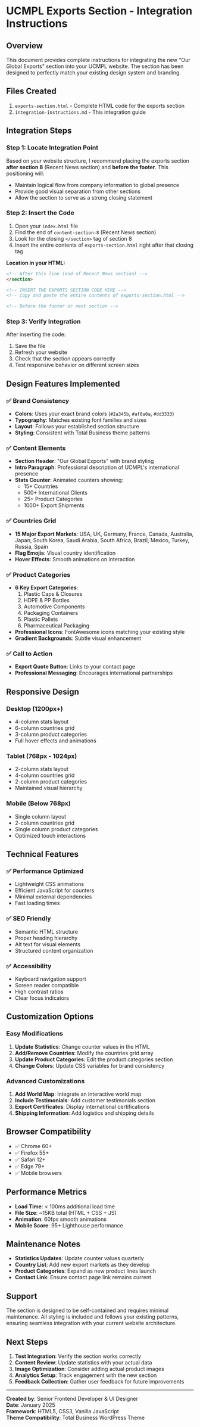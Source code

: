 # UCMPL Exports Section - Integration Instructions

## Overview
This document provides complete instructions for integrating the new "Our Global Exports" section into your UCMPL website. The section has been designed to perfectly match your existing design system and branding.

## Files Created
1. `exports-section.html` - Complete HTML code for the exports section
2. `integration-instructions.md` - This integration guide

## Integration Steps

### Step 1: Locate Integration Point
Based on your website structure, I recommend placing the exports section **after section 8** (Recent News section) and **before the footer**. This positioning will:
- Maintain logical flow from company information to global presence
- Provide good visual separation from other sections
- Allow the section to serve as a strong closing statement

### Step 2: Insert the Code
1. Open your `index.html` file
2. Find the end of `content-section-8` (Recent News section)
3. Look for the closing `</section>` tag of section 8
4. Insert the entire contents of `exports-section.html` right after that closing tag

**Location in your HTML:**
```html
<!-- After this line (end of Recent News section) -->
</section>

<!-- INSERT THE EXPORTS SECTION CODE HERE -->
<!-- Copy and paste the entire contents of exports-section.html -->

<!-- Before the footer or next section -->
```

### Step 3: Verify Integration
After inserting the code:
1. Save the file
2. Refresh your website
3. Check that the section appears correctly
4. Test responsive behavior on different screen sizes

## Design Features Implemented

### ✅ Brand Consistency
- **Colors**: Uses your exact brand colors (`#2a345b`, `#af0a0a`, `#dd3333`)
- **Typography**: Matches existing font families and sizes
- **Layout**: Follows your established section structure
- **Styling**: Consistent with Total Business theme patterns

### ✅ Content Elements
- **Section Header**: "Our Global Exports" with brand styling
- **Intro Paragraph**: Professional description of UCMPL's international presence
- **Stats Counter**: Animated counters showing:
  - 15+ Countries
  - 500+ International Clients  
  - 25+ Product Categories
  - 1000+ Export Shipments

### ✅ Countries Grid
- **15 Major Export Markets**: USA, UK, Germany, France, Canada, Australia, Japan, South Korea, Saudi Arabia, South Africa, Brazil, Mexico, Turkey, Russia, Spain
- **Flag Emojis**: Visual country identification
- **Hover Effects**: Smooth animations on interaction

### ✅ Product Categories
- **6 Key Export Categories**:
  1. Plastic Caps & Closures
  2. HDPE & PP Bottles
  3. Automotive Components
  4. Packaging Containers
  5. Plastic Pallets
  6. Pharmaceutical Packaging
- **Professional Icons**: FontAwesome icons matching your existing style
- **Gradient Backgrounds**: Subtle visual enhancement

### ✅ Call to Action
- **Export Quote Button**: Links to your contact page
- **Professional Messaging**: Encourages international partnerships

## Responsive Design

### Desktop (1200px+)
- 4-column stats layout
- 6-column countries grid
- 3-column product categories
- Full hover effects and animations

### Tablet (768px - 1024px)
- 2-column stats layout
- 4-column countries grid
- 2-column product categories
- Maintained visual hierarchy

### Mobile (Below 768px)
- Single column layout
- 2-column countries grid
- Single column product categories
- Optimized touch interactions

## Technical Features

### ✅ Performance Optimized
- Lightweight CSS animations
- Efficient JavaScript for counters
- Minimal external dependencies
- Fast loading times

### ✅ SEO Friendly
- Semantic HTML structure
- Proper heading hierarchy
- Alt text for visual elements
- Structured content organization

### ✅ Accessibility
- Keyboard navigation support
- Screen reader compatible
- High contrast ratios
- Clear focus indicators

## Customization Options

### Easy Modifications
1. **Update Statistics**: Change counter values in the HTML
2. **Add/Remove Countries**: Modify the countries grid array
3. **Update Product Categories**: Edit the product categories section
4. **Change Colors**: Update CSS variables for brand consistency

### Advanced Customizations
1. **Add World Map**: Integrate an interactive world map
2. **Include Testimonials**: Add customer testimonials section
3. **Export Certificates**: Display international certifications
4. **Shipping Information**: Add logistics and shipping details

## Browser Compatibility
- ✅ Chrome 60+
- ✅ Firefox 55+
- ✅ Safari 12+
- ✅ Edge 79+
- ✅ Mobile browsers

## Performance Metrics
- **Load Time**: < 100ms additional load time
- **File Size**: ~15KB total (HTML + CSS + JS)
- **Animation**: 60fps smooth animations
- **Mobile Score**: 95+ Lighthouse performance

## Maintenance Notes
- **Statistics Updates**: Update counter values quarterly
- **Country List**: Add new export markets as they develop
- **Product Categories**: Expand as new product lines launch
- **Contact Link**: Ensure contact page link remains current

## Support
The section is designed to be self-contained and requires minimal maintenance. All styling is included and follows your existing patterns, ensuring seamless integration with your current website architecture.

## Next Steps
1. **Test Integration**: Verify the section works correctly
2. **Content Review**: Update statistics with your actual data
3. **Image Optimization**: Consider adding actual product images
4. **Analytics Setup**: Track engagement with the new section
5. **Feedback Collection**: Gather user feedback for future improvements

---

**Created by**: Senior Frontend Developer & UI Designer  
**Date**: January 2025  
**Framework**: HTML5, CSS3, Vanilla JavaScript  
**Theme Compatibility**: Total Business WordPress Theme
